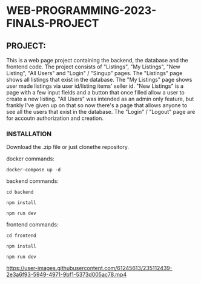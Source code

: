 # WEB-PROGRAMMING-2023-FINALS-PROJECT

## PROJECT:
This is a web page project containing the backend, the database and the frontend code. The project consists of "Listings", "My Listings", "New Listing", "All Users" and "Login" / "Singup" pages. The "Listings" page shows all listings that exist in the database. The "My Listings" page shows user made listings via user id/listing items' seller id. "New Listings" is a page with a few input fields and a button that once filled allow a user to create a new listing. "All Users" was intended as an admin only feature, but frankly I've given up on that so now there's a page that allows anyone to see all the users that exist in the database. The "Login" / "Logout" page are for accoutn authorization and creation.









### INSTALLATION

Download the .zip file or just clonethe repository.

docker commands:

```
docker-compose up -d

```
backend commands:

```
cd backend
```
```
npm install
```
```
npm run dev
```

frontend commands:
```
cd frontend
```
```
npm install
```
```
npm run dev
```


https://user-images.githubusercontent.com/61245613/235112439-2e3a6f93-5949-4971-9bf1-5373d005ac78.mp4


